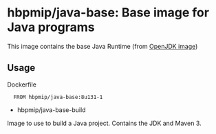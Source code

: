 
# hbpmip/java-base: Base image for Java programs

This image contains the base Java Runtime (from [OpenJDK image](https://hub.docker.com/r/_/openjdk/))

## Usage

Dockerfile
```
  FROM hbpmip/java-base:8u131-1

```


* hbpmip/java-base-build

Image to use to build a Java project. Contains the JDK and Maven 3.
